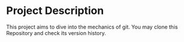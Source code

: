 # Project Description
This project aims to dive into the mechanics of git.
You may clone this Repository and check its version history.